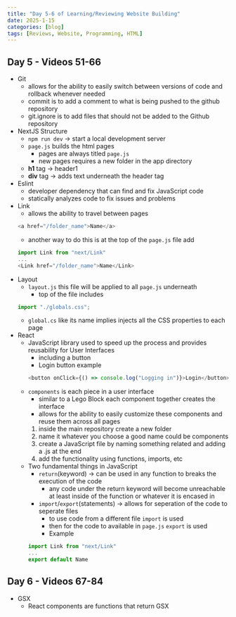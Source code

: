 ```yaml
---
title: "Day 5-6 of Learning/Reviewing Website Building"
date: 2025-1-15
categories: [blog]
tags: [Reviews, Website, Programming, HTML]
---
```

## Day 5 - Videos 51-66
- Git
    - allows for the ability to easily switch between versions of code and rollback whenever needed
    - commit is to add a comment to what is being pushed to the github repository
    - git.ignore is to add files that should not be added to the Github repository
- NextJS Structure
    - `npm run dev` -> start a local development server
    - `page.js` builds the html pages
        - pages are always titled `page.js`
        - new pages requires a new folder in the app directory
    - **h1** tag -> header1
    - **div** tag -> adds text underneath the header tag
- Eslint
    - developer dependency that can find and fix JavaScript code
    - statically analyzes code to fix issues and problems
- Link
    - allows the ability to travel between pages
    ```javascript
    <a href="/folder_name">Name</a>
    ```
    - another way to do this is at the top of the `page.js` file add
    ```javascript
    import Link from "next/Link"
    ...
    <Link href="/folder_name">Name</Link>
    ```
- Layout
    - `layout.js` this file will be applied to all `page.js` underneath
        - top of the file includes
    ```javascript
    import "./globals.css";
    ```
    - `global.cs` like its name implies injects all the CSS properties to each page
- React
    - JavaScript library used to speed up the process and provides reusability for User Interfaces
        - including a button
        - Login button example
        ```javascript
        <button onClick={() => console.log("Logging in")}>Login</button>
        ```
    - `components` is each piece in a user interface
        - similar to a Lego Block each component together creates the interface
        - allows for the ability to easily customize these components and reuse them across all pages
        1. inside the main repository create a new folder
        2. name it whatever you choose a good name could be components
        3. create a JavaScript file by naming something related and adding a .js at the end
        4. add the functionality using functions, imports, etc
    - Two fundamental things in JavaScript
        - `return`(keyword) -> can be used in any function to breaks the execution of the code
            - any code under the return keyword will become unreachable at least inside of the function or whatever it is encased in
        - `import`/`export`(statements) -> allows for seperation of the code to seperate files
            - to use code from a different file `import` is used
            - then for the code to available in `page.js` `export` is used
            - Example
        ```javascript
        import Link from "next/Link"
        ...
        export default Name
        ```
## Day 6 - Videos 67-84
- GSX
    - React components are functions that return GSX